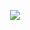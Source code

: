 <!--![MasterHead](https://firebasestorage.googleapis.com/v0/b/flexi-coding.appspot.com/o/dempgi7-520f8d5f-63d4-4453-8822-dbc149ae27f8.gif?alt=media&token=91c0c7b2-93c3-4029-b011-1a8703c5730d)-->

<p align="center">
  <img src="https://readme-typing-svg.herokuapp.com/?lines=Greetings+visitor!;Explore+my+coding+world;Feel+free+to+reach+out!;Enjoy+your+stay!&font=Fira%20Code&color=%2365C9FF&center=true&width=280&height=60">
</p>











